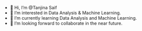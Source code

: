 - 👋 Hi, I’m @Tanjina Saif
- 👀 I’m interested in Data Analysis & Machine Learning.
- 🌱 I’m currently learning Data Analysis and Machine Learning.
- 💞️ I’m looking forward to collaborate in the near future.

<!---
TanjinaSaif/TanjinaSaif is a ✨ special ✨ repository because its `README.md` (this file) appears on your GitHub profile.
You can click the Preview link to take a look at your changes.
--->
